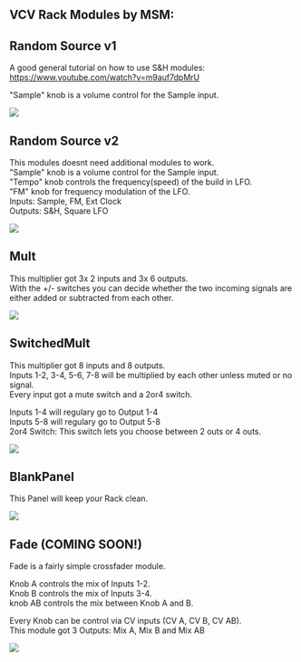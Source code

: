 ## VCV Rack Modules by MSM:  
  
  
## Random Source v1

A good general tutorial on how to use S&H modules:  
https://www.youtube.com/watch?v=m9auf7dpMrU  
  
"Sample" knob is a volume control for the Sample input.  
  
![](https://github.com/Phal-anx/MS-Modules/blob/master/Image/RandomSourceV1.png)  
  

## Random Source v2  

This modules doesnt need additional modules to work.   
"Sample" knob is a volume control for the Sample input.  
"Tempo" knob controls the frequency(speed) of the build in LFO.  
"FM" knob for frequency modulation of the LFO.  
Inputs: Sample, FM, Ext Clock  
Outputs: S&H, Square LFO  
  
![](https://github.com/Phal-anx/MS-Modules/blob/master/Image/RandomSourceV2.png)  
  

## Mult  
  
This multiplier got 3x 2 inputs and 3x 6 outputs.  
With the +/- switches you can decide whether the two incoming signals are either added or subtracted from each other.  
  
![](https://github.com/Phal-anx/MS-Modules/blob/master/Image/Mult.png)  
  

## SwitchedMult

This multiplier got 8 inputs and 8 outputs.  
Inputs 1-2, 3-4, 5-6, 7-8 will be multiplied by each other unless muted or no signal.  
Every input got a mute switch and a 2or4 switch.  
  
Inputs 1-4 will regulary go to Output 1-4  
Inputs 5-8 will regulary go to Output 5-8  
2or4 Switch: This switch lets you choose between 2 outs or 4 outs.  
  
![](https://github.com/Phal-anx/MS-Modules/blob/master/Image/SwitchedMult.png)  

## BlankPanel  
  
This Panel will keep your Rack clean.  
  
![](https://github.com/Phal-anx/MS-Modules/blob/master/Image/BlankPanel.png)  
  


## Fade (COMING SOON!)

Fade is a fairly simple crossfader module.
  
Knob A controls the mix of Inputs 1-2.  
Knob B controls the mix of Inputs 3-4.  
knob AB controls the mix between Knob A and B.
  
Every Knob can be control via CV inputs (CV A, CV B, CV AB).  
This module got 3 Outputs: Mix A, Mix B and Mix AB

![](https://github.com/Phal-anx/MS-Modules/blob/master/Image/Fade.png)  
